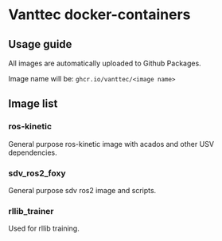 # Vanttec docker-containers
## Usage guide
All images are automatically uploaded to Github Packages.

Image name will be: `ghcr.io/vanttec/<image name>`
## Image list
### ros-kinetic
General purpose ros-kinetic image with acados and other USV dependencies.
### sdv_ros2_foxy
General purpose sdv ros2 image and scripts.
### rllib_trainer
Used for rllib training.
